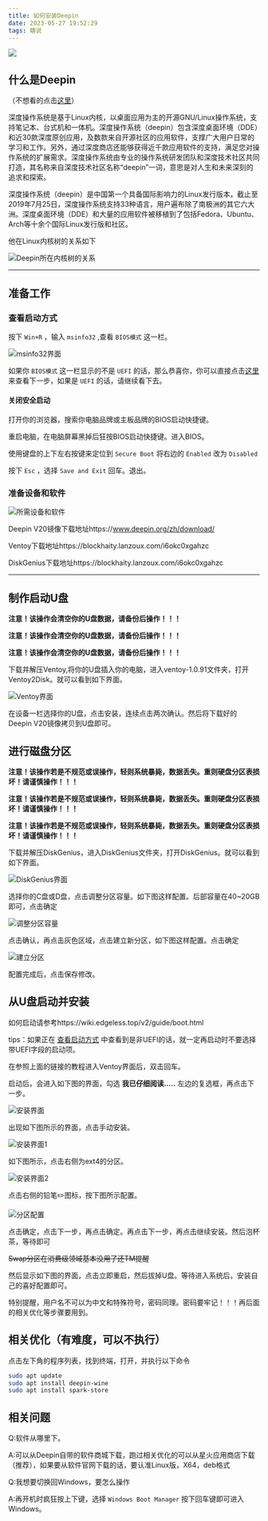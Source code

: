 ```yaml
---
title: 如何安装Deepin
date: 2023-05-27 19:52:29
tags: 瞎说
---
```


![](/images/如何安装Deepin/banner.png)

## 什么是Deepin

（不想看的点击[这里](#准备工作)）

深度操作系统是基于Linux内核，以桌面应用为主的开源GNU/Linux操作系统，支持笔记本、台式机和一体机。深度操作系统（deepin）包含深度桌面环境（DDE）和近30款深度原创应用，及数款来自开源社区的应用软件，支撑广大用户日常的学习和工作。另外，通过深度商店还能够获得近千款应用软件的支持，满足您对操作系统的扩展需求。深度操作系统由专业的操作系统研发团队和深度技术社区共同打造，其名称来自深度技术社区名称“deepin”一词，意思是对人生和未来深刻的追求和探索。 

深度操作系统（deepin）是中国第一个具备国际影响力的Linux发行版本，截止至2019年7月25日，深度操作系统支持33种语言，用户遍布除了南极洲的其它六大洲。深度桌面环境（DDE）和大量的应用软件被移植到了包括Fedora、Ubuntu、Arch等十余个国际Linux发行版和社区。 

他在Linux内核树的关系如下

![Deepin所在内核树的关系](/images/如何安装Deepin/Deepin所在内核树的关系.png)

***

## 准备工作

### 查看启动方式

按下 `Win+R` ，输入 `msinfo32` ,查看 `BIOS模式` 这一栏。

![msinfo32界面](/images/如何安装Deepin/msinfo32界面.png)

如果你 `BIOS模式` 这一栏显示的不是 `UEFI` 的话，那么恭喜你，你可以直接点击[这里](#准备设备和软件)来查看下一步，如果是 `UEFI` 的话，请继续看下去。

#### 关闭安全启动

打开你的浏览器，搜索你电脑品牌或主板品牌的BIOS启动快捷键。

重启电脑，在电脑屏幕黑掉后狂按BIOS启动快捷键。进入BIOS。

使用键盘的上下左右按键来定位到 `Secure Boot` 将右边的 `Enabled` 改为 `Disabled` 

按下 `Esc` ，选择 `Save and Exit` 回车。退出。

### 准备设备和软件

![所需设备和软件](/images/如何安装Deepin/所需设备和软件.png)

Deepin V20镜像下载地址https://www.deepin.org/zh/download/

Ventoy下载地址https://blockhaity.lanzoux.com/i6okc0xgahzc

DiskGenius下载地址https://blockhaity.lanzoux.com/i6okc0xgahzc

***

## 制作启动U盘

**注意！该操作会清空你的U盘数据，请备份后操作！！！**

**注意！该操作会清空你的U盘数据，请备份后操作！！！**

**注意！该操作会清空你的U盘数据，请备份后操作！！！**

下载并解压Ventoy,将你的U盘插入你的电脑，进入ventoy-1.0.91文件夹，打开Ventoy2Disk。就可以看到如下界面。

![Ventoy界面](/images/如何安装Deepin/Ventoy界面.png)

在设备一栏选择你的U盘，点击安装，连续点击两次确认。然后将下载好的Deepin V20镜像拷贝到U盘即可。

## 进行磁盘分区

**注意！该操作若是不规范或误操作，轻则系统暴毙，数据丢失。重则硬盘分区表损坏！请谨慎操作！！！**

**注意！该操作若是不规范或误操作，轻则系统暴毙，数据丢失。重则硬盘分区表损坏！请谨慎操作！！！**

**注意！该操作若是不规范或误操作，轻则系统暴毙，数据丢失。重则硬盘分区表损坏！请谨慎操作！！！**

下载并解压DiskGenius，进入DiskGenius文件夹，打开DiskGenius。就可以看到如下界面。

![DiskGenius界面](/images/如何安装Deepin/DiskGenius界面.png)

选择你的C盘或D盘，点击调整分区容量。如下图这样配置。后部容量在40~20GB即可，点击确定

![调整分区容量](/images/如何安装Deepin/调整分区容量.png)

点击确认，再点击灰色区域，点击建立新分区，如下图这样配置。点击确定

![建立分区](/images/如何安装Deepin/建立分区.png)

配置完成后，点击保存修改。

## 从U盘启动并安装

如何启动请参考https://wiki.edgeless.top/v2/guide/boot.html

tips：如果正在 [查看启动方式](#查看启动方式) 中查看到是非UEFI的话，就一定再启动时不要选择带UEFI字段的启动项。

在参照上面的链接的教程进入Ventoy界面后，双击回车。

启动后，会进入如下图的界面，勾选 **我已仔细阅读.....** 左边的复选框，再点击下一步。

![安装界面](/images/如何安装Deepin/安装界面.png)

出现如下图所示的界面，点击手动安装。

![安装界面1](/images/如何安装Deepin/安装界面1.png)

如下图所示，点击右侧为ext4的分区。

![安装界面2](/images/如何安装Deepin/安装界面2.png)

点击右侧的铅笔✏️图标，按下图所示配置。

![分区配置](/images/如何安装Deepin/分区配置.png)

点击确定，点击下一步，再点击确定。再点击下一步，再点击继续安装。然后泡杯茶，等待即可

~~Swap分区在消费级领域基本没用了还TM提醒~~

然后显示如下图的界面，点击立即重启，然后拔掉U盘。等待进入系统后，安装自己的喜好配置即可。

特别提醒，用户名不可以为中文和特殊符号，密码同理。密码要牢记！！！再后面的相关优化等步骤要用到。

## 相关优化（有难度，可以不执行）

点击左下角的程序列表，找到终端，打开，并执行以下命令

``` Bash
sudo apt update
sudo apt install deepin-wine
sudo apt install spark-store
```

## 相关问题

Q:软件从哪里下。

A:可以从Deepin自带的软件商城下载，跑过相关优化的可以从星火应用商店下载（推荐），如果要从软件官网下载的话，要认准Linux版，X64，deb格式

Q:我想要切换回Windows，要怎么操作

A:再开机时疯狂按上下键，选择 `Windows Boot Manager` 按下回车键即可进入Windows。